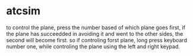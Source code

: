 # atcsim
to control the plane, press the number based of which plane goes first, if the plane has succeedded in avoiding it and went to the other sides, the second will become first.
so if controling forst plane, long press keyboard number one, while controling the plane using the left and right keypad.
